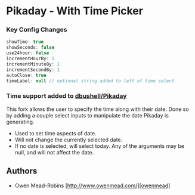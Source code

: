 Pikaday - With Time Picker
========

### Key Config Changes

```javascript
showTime: true
showSeconds: false
use24hour: false
incrementHourBy: 1
incrementMinuteBy: 1
incrementSecondBy: 1
autoClose: true
timeLabel: null // optional string added to left of time select
```

### Time support added to [dbushell/Pikaday][david Pika]

This fork allows the user to specify the time along with their date. Done so by adding a couple select inputs to manipulate the date Pikaday is generating.
* Used to set time aspects of date.
* Will not change the currently selected date.
* If no date is selected, will select today. Any of the arguments may be null, and will not affect the date.


## Authors

* Owen Mead-Robins [http://www.owenmead.com/][owenmead]

[david Pika]:   https://github.com/dbushell/Pikaday                              "Pikaday"
[owenmead]:     http://owenmead.com/                                             "owenmead.com"
